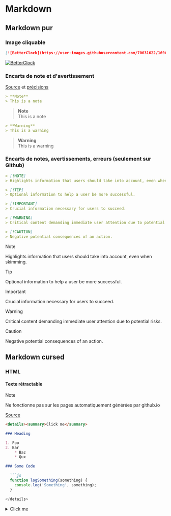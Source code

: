 # Markdown

## Markdown pur

### Image cliquable

```md
[![BetterClock](https://user-images.githubusercontent.com/70631622/169669787-4f5f1fe4-e05e-4a92-9165-aa7932a0962c.png)](https://github.com/FlorianLatapie/BetterClock)
```

[![BetterClock](https://user-images.githubusercontent.com/70631622/169669787-4f5f1fe4-e05e-4a92-9165-aa7932a0962c.png)](https://github.com/FlorianLatapie/BetterClock)

### Encarts de note et d'avertissement

[Source](https://github.com/orgs/community/discussions/16925) et [précisions](https://github.com/orgs/community/discussions/16925#discussioncomment-2827410)

```md
> **Note**  
> This is a note
```

> **Note**  
> This is a note

```md
> **Warning**  
> This is a warning
```

> **Warning**  
> This is a warning

### Encarts de notes, avertissements, erreurs (seulement sur Github)

```md
> [!NOTE]  
> Highlights information that users should take into account, even when skimming.

> [!TIP]
> Optional information to help a user be more successful.

> [!IMPORTANT]  
> Crucial information necessary for users to succeed.

> [!WARNING]  
> Critical content demanding immediate user attention due to potential risks.

> [!CAUTION]
> Negative potential consequences of an action.
```

> [!NOTE]  
> Highlights information that users should take into account, even when skimming.

> [!TIP]
> Optional information to help a user be more successful.

> [!IMPORTANT]  
> Crucial information necessary for users to succeed.

> [!WARNING]  
> Critical content demanding immediate user attention due to potential risks.

> [!CAUTION]
> Negative potential consequences of an action.

## Markdown cursed

### HTML

#### Texte rétractable

> [!NOTE]
> Ne fonctionne pas sur les pages automatiquement générées par github.io

[Source](https://gist.github.com/pierrejoubert73/902cc94d79424356a8d20be2b382e1ab)

```md
<details><summary>Click me</summary>

### Heading

1. Foo
2. Bar
    * Baz
    * Qux

### Some Code

  ```js
  function logSomething(something) {
    console.log('Something', something);
  }

</details>
```

<details><summary>Click me</summary>

### Heading

1. Foo
2. Bar
    * Baz
    * Qux

### Some Code

  ```js
  function logSomething(something) {
    console.log('Something', something);
}
  ```

</details>
